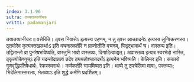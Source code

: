 ```yaml
---
index: 3.1.96
sutra: तव्यत्तव्यानीयरः
vritti: padamanjari
---
```


 तव्यतव्यानीयरः॥ वसेरिति। ठ्वस निवासेऽ इत्यस्य ग्रहणम्, न तु ठ्वस आच्छादनेऽ इत्यस्य लुग्विकरणस्य। ठ्तयोरेव कृत्यक्तखलर्थाःऽ इति वचनात्कर्तरि न प्राप्नोतीति वचनम्, णिद्वद्भावार्थं च। वास्तव्य इति। तद्वितान्तो वा पुनरेषभविष्यति, वास्तुनि भावो वास्तव्यः, दिगादित्वाद्यत्। अवास्तव्य इत्यत्र स्वरभेदो नास्ति, ठ्कृत्योकेष्णुच्ऽ इति यदन्तोदातत्वं तदेव ठ्ययतोश्चातदर्थेऽ इत्यनेन भविष्यति। केलिमर इति। ककारो गुणवृद्धिप्रतिषेधार्थः, रेफस्स्वरार्थः।  कर्मकर्तरि चायमिष्यत इति। भाष्ये तु ठ्पचेलिमा माषाः, पक्तव्याः; भिदेलिमास्सरलाः, भेतव्याःऽ इति शुद्धे कर्मणि प्रदर्शितम्॥